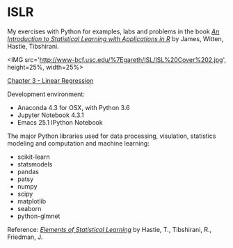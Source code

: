 # ISLR

My exercises with Python for examples, labs and problems in the book <A target="_blank" href='http://www-bcf.usc.edu/%7Egareth/ISL/index.html'><I>An Introduction to Statistical Learning with Applications in R</I></A> by James, Witten, Hastie, Tibshirani.<P>

<IMG src='http://www-bcf.usc.edu/%7Egareth/ISL/ISL%20Cover%202.jpg', height=25%, width=25%> <P>

<A href='https://github.com/JesseLiu0/coursework/blob/master/ISLR/Chapter%203%20Linear%20Regression.ipynb'>Chapter 3 - Linear Regression</A><BR>

Development environment:
<UL>
<LI>Anaconda 4.3 for OSX, with Python 3.6
<LI>Jupyter Notebook 4.3.1
<LI>Emacs 25.1 IPython Notebook
</UL>

The major Python libraries used for data processing, visulation, statistics modeling and computation and machine learning:
<UL>
<LI>scikit-learn
<LI>statsmodels
<LI>pandas
<LI>patsy
<LI>numpy
<LI>scipy
<LI>matplotlib
<LI>seaborn
<LI>python-glmnet
</UL>

Reference: <A target="_blank" href='http://statweb.stanford.edu/~tibs/ElemStatLearn/'><I>Elements of Statistical Learning</I></A> by Hastie, T., Tibshirani, R., Friedman, J. <P>

